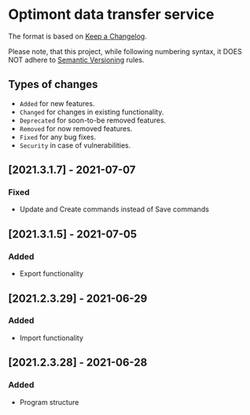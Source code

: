 # Optimont data transfer service

The format is based on [Keep a Changelog](http://keepachangelog.com/en/1.0.0/).

Please note, that this project, while following numbering syntax, it DOES NOT adhere
to [Semantic Versioning](http://semver.org/spec/v2.0.0.html) rules.

## Types of changes

* ```Added``` for new features.
* ```Changed``` for changes in existing functionality.
* ```Deprecated``` for soon-to-be removed features.
* ```Removed``` for now removed features.
* ```Fixed``` for any bug fixes.
* ```Security``` in case of vulnerabilities.

## [2021.3.1.7] - 2021-07-07

### Fixed

- Update and Create commands instead of Save commands

## [2021.3.1.5] - 2021-07-05

### Added

- Export functionality

## [2021.2.3.29] - 2021-06-29

### Added

- Import functionality

## [2021.2.3.28] - 2021-06-28

### Added

- Program structure